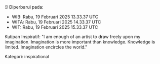 ⏰ Diperbarui pada:
- WIB: Rabu, 19 Februari 2025 13.33.37 UTC
- WITA: Rabu, 19 Februari 2025 14.33.37 UTC
- WIT: Rabu, 19 Februari 2025 15.33.37 UTC

Kutipan Inspiratif:
"I am enough of an artist to draw freely upon my imagination. Imagination is more important than knowledge. Knowledge is limited. Imagination encircles the world."


Kategori: inspirational

